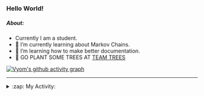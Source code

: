 ### Hello World!

##### About:
- Currently I am a student.
- 🌱 I’m currently learning about Markov Chains.
- 🌱 I’m learning how to make better documentation.
- 🌱 GO PLANT SOME TREES AT [TEAM TREES](https://teamtrees.org/)

[![Vyom's github activity graph](https://activity-graph.herokuapp.com/graph?username=Vyvy-vi)](https://github.com/ashutosh00710/github-readme-activity-graph)

---
<details>
  <summary>:zap: My Activity:</summary>
  
<!--START_SECTION:waka-->
![Code Time](http://img.shields.io/badge/Code%20Time-833%20hrs%2041%20mins-blue)

**I'm a Night 🦉** 

```text
🌞 Morning    67 commits     ██░░░░░░░░░░░░░░░░░░░░░░░   8.2% 
🌆 Daytime    201 commits    ██████░░░░░░░░░░░░░░░░░░░   24.6% 
🌃 Evening    283 commits    ████████░░░░░░░░░░░░░░░░░   34.64% 
🌙 Night      266 commits    ████████░░░░░░░░░░░░░░░░░   32.56%

```
📅 **I'm Most Productive on Sunday** 

```text
Monday       72 commits     ██░░░░░░░░░░░░░░░░░░░░░░░   8.81% 
Tuesday      134 commits    ████░░░░░░░░░░░░░░░░░░░░░   16.4% 
Wednesday    122 commits    ███░░░░░░░░░░░░░░░░░░░░░░   14.93% 
Thursday     106 commits    ███░░░░░░░░░░░░░░░░░░░░░░   12.97% 
Friday       112 commits    ███░░░░░░░░░░░░░░░░░░░░░░   13.71% 
Saturday     94 commits     ███░░░░░░░░░░░░░░░░░░░░░░   11.51% 
Sunday       177 commits    █████░░░░░░░░░░░░░░░░░░░░   21.66%

```


📊 **This Week I Spent My Time On** 

```text
🔥 Editors: 
VS Code                  6 hrs 21 mins       ████████████████████████░   96.22% 
Vim                      14 mins             █░░░░░░░░░░░░░░░░░░░░░░░░   3.78%

🐱‍💻 Projects: 
palantir                 5 hrs 27 mins       ████████████████████░░░░░   82.61% 
praise                   34 mins             ██░░░░░░░░░░░░░░░░░░░░░░░   8.74% 
discord-bot-army-basic-bo14 mins             █░░░░░░░░░░░░░░░░░░░░░░░░   3.65% 
Call-Reminders-template  6 mins              ░░░░░░░░░░░░░░░░░░░░░░░░░   1.74% 
Unknown Project          6 mins              ░░░░░░░░░░░░░░░░░░░░░░░░░   1.59%

```


 Last Updated on 10/07/2022 06:05:04 UTC
<!--END_SECTION:waka-->
</details>

